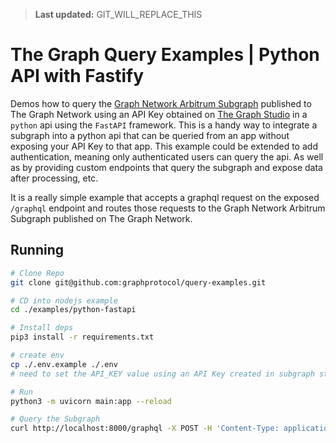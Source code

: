 > **Last updated:** GIT_WILL_REPLACE_THIS

# The Graph Query Examples | Python API with Fastify

Demos how to query the [Graph Network Arbitrum Subgraph](https://thegraph.com/explorer/subgraphs/DZz4kDTdmzWLWsV373w2bSmoar3umKKH9y82SUKr5qmp?view=Playground&chain=arbitrum-one) published to The Graph Network using an API Key obtained on [The Graph Studio](https://thegraph.com/studio) in a `python` api using the `FastAPI` framework.
This is a handy way to integrate a subgraph into a python api that can be queried from an app without exposing your API Key to that app.
This example could be extended to add authentication, meaning only authenticated users can query the api. As well as by providing custom endpoints that query the subgraph and expose data after processing, etc.

It is a really simple example that accepts a graphql request on the exposed `/graphql` endpoint and routes those requests to the Graph Network Arbitrum Subgraph published on The Graph Network.

## Running

```bash
# Clone Repo
git clone git@github.com:graphprotocol/query-examples.git

# CD into nodejs example
cd ./examples/python-fastapi

# Install deps
pip3 install -r requirements.txt

# create env
cp ./.env.example ./.env
# need to set the API_KEY value using an API Key created in subgraph studio

# Run
python3 -m uvicorn main:app --reload

# Query the Subgraph
curl http://localhost:8000/graphql -X POST -H 'Content-Type: application/json' -d '{"query": "query Subgraph($id: Bytes!) { subgraph(id: $id) {id nftID metadata { displayName }} }","variables":{"id":"8SxuHUYYBLHs1UkgFFYNaS7MgrEiAMbDyt5YzwZsSa6R"}}'
```
